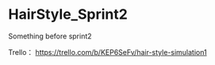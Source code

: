 # HairStyle_Sprint2
Something before sprint2

Trello： https://trello.com/b/KEP6SeFv/hair-style-simulation1
